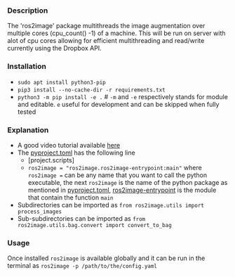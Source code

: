 ### Description
The 'ros2image' package multithreads the image augmentation over multiple cores (cpu_count() -1) of a machine. This will be run on server with alot of cpu cores allowing for efficient multithreading and read/write currently using the Dropbox API.

### Installation
* `sudo apt install python3-pip`
* `pip3 install --no-cache-dir -r requirements.txt`
* `python3 -m pip install -e .`  # `-m` and `-e` respectively stands for module and editable. `e` useful for development and can be skipped when fully tested

### Explanation
* A good video tutorial available [here](https://www.youtube.com/watch?v=v6tALyc4C10&ab_channel=RealPython)
* The [pyproject.toml](pyproject.toml) has the following line
  * [project.scripts]
  * `ros2image = "ros2image.ros2image-entrypoint:main"`
  where `ros2image =` can be any name that you want to call the python executable, 
  the next `ros2image` is the name of the python package as mentioned in [pyproject.toml](pyproject.toml), 
  [ros2image-entrypoint](ros2image/ros2image-entrypoint.py) is the module that contain the function `main`
* Subdirectories can be imported as `from ros2image.utils import process_images` 
* Sub-subdirectories can be imported as `from ros2image.utils.bag.convert import convert_to_bag` 

### Usage
Once installed `ros2image` is available globally and it can be run in the terminal as `ros2image -p /path/to/the/config.yaml`
